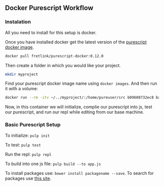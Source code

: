 ## Docker Purescript Workflow

### Instalation

All you need to install for this setup is docker.

Once you have installed docker get the latest version of the [purescript docker image](https://hub.docker.com/r/fretlink/purescript-docker).

```sh
docker pull fretlink/purescript-docker:0.12.0
```

Then create a folder in which you would like your project.

```sh
mkdir myproject
``` 

Find your purescript docker image name using `docker images`.
And then run it with a volume:

```sh
docker run --rm -itv ~/../myproject/:/home/pureuser/src b09608732ec8 bash
```

Now, in this container we will initialize, complie our purescript into js, test our purescript, and run our repl while editing from our base machine.

### Basic Purescript Setup

To initialize: `pulp init`

To test: `pulp test`

Run the repl: `pulp repl`

To build into one js file: `pulp build --to app.js`

To install packages use: `bower install packagename --save`.
To search for packages use [this site](https://bower.io/search).
